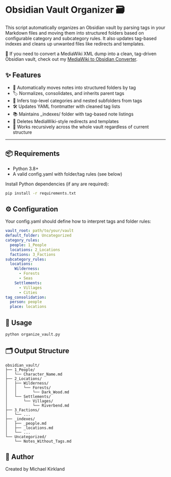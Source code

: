 # Obsidian Vault Organizer 🗃️

This script automatically organizes an Obsidian vault by parsing tags in your Markdown files and moving them into structured folders based on configurable category and subcategory rules. It also updates tag-based indexes and cleans up unwanted files like redirects and templates.

🧭 If you need to convert a MediaWiki XML dump into a clean, tag-driven Obsidian vault, check out my [MediaWiki to Obsidian Converter](https://github.com/mak-kirkland/mediawiki-to-obsidian).

## ✨ Features
- 📁 Automatically moves notes into structured folders by tag
- 🏷️ Normalizes, consolidates, and inherits parent tags
- 🧠 Infers top-level categories and nested subfolders from tags
- 🛠️ Updates YAML frontmatter with cleaned tag lists
- 📚 Maintains _indexes/ folder with tag-based note listings
- 🧹 Deletes MediaWiki-style redirects and templates
- 🔄 Works recursively across the whole vault regardless of current structure

--- 

## 📦 Requirements

- Python 3.8+
- A valid config.yaml with folder/tag rules (see below)

Install Python dependencies (if any are required):

```bash
pip install -r requirements.txt
```

## ⚙️ Configuration

Your config.yaml should define how to interpret tags and folder rules:

```yaml
vault_root: path/to/your/vault
default_folder: Uncategorized
category_rules:
  people: 1_People
  locations: 2_Locations
  factions: 3_Factions
subcategory_rules:
  locations:
    Wilderness:
      - Forests
      - Seas
    Settlements:
      - Villages
      - Cities
tag_consolidation:
  person: people
  place: locations
```

## 🚀 Usage

```bash
python organize_vault.py
```

## 🗂️ Output Structure

```text
obsidian_vault/
├── 1_People/
│   └── Character_Name.md
├── 2_Locations/
│   ├── Wilderness/
│   │   └── Forests/
│   │       └── Dark_Wood.md
│   └── Settlements/
│       └── Villages/
│           └── Riverbend.md
├── 3_Factions/
│   └── ...
├── _indexes/
│   ├── _people.md
│   ├── _locations.md
│   └── ...
└── Uncategorized/
    └── Notes_Without_Tags.md
```

## 👤 Author

Created by Michael Kirkland
